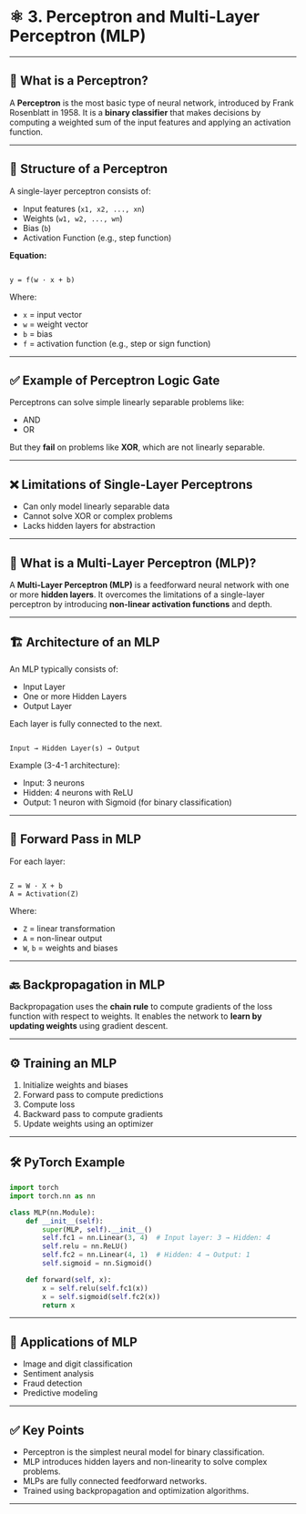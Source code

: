 # ⚛️ 3. Perceptron and Multi-Layer Perceptron (MLP)

---

## 🧠 What is a Perceptron?

A **Perceptron** is the most basic type of neural network, introduced by Frank Rosenblatt in 1958. It is a **binary classifier** that makes decisions by computing a weighted sum of the input features and applying an activation function.

---

## 🧩 Structure of a Perceptron

A single-layer perceptron consists of:
- Input features (`x1, x2, ..., xn`)
- Weights (`w1, w2, ..., wn`)
- Bias (`b`)
- Activation Function (e.g., step function)

**Equation:**
```

y = f(w · x + b)

```
Where:
- `x` = input vector
- `w` = weight vector
- `b` = bias
- `f` = activation function (e.g., step or sign function)

---

## ✅ Example of Perceptron Logic Gate

Perceptrons can solve simple linearly separable problems like:
- AND
- OR

But they **fail** on problems like **XOR**, which are not linearly separable.

---

## ❌ Limitations of Single-Layer Perceptrons

- Can only model linearly separable data
- Cannot solve XOR or complex problems
- Lacks hidden layers for abstraction

---

## 🧠 What is a Multi-Layer Perceptron (MLP)?

A **Multi-Layer Perceptron (MLP)** is a feedforward neural network with one or more **hidden layers**. It overcomes the limitations of a single-layer perceptron by introducing **non-linear activation functions** and depth.

---

## 🏗️ Architecture of an MLP

An MLP typically consists of:
- Input Layer  
- One or more Hidden Layers  
- Output Layer

Each layer is fully connected to the next.

```

Input → Hidden Layer(s) → Output

```

Example (3-4-1 architecture):
- Input: 3 neurons
- Hidden: 4 neurons with ReLU
- Output: 1 neuron with Sigmoid (for binary classification)

---

## 🔁 Forward Pass in MLP

For each layer:
```

Z = W · X + b
A = Activation(Z)

````

Where:
- `Z` = linear transformation
- `A` = non-linear output
- `W`, `b` = weights and biases

---

## 🔙 Backpropagation in MLP

Backpropagation uses the **chain rule** to compute gradients of the loss function with respect to weights. It enables the network to **learn by updating weights** using gradient descent.

---

## ⚙️ Training an MLP

1. Initialize weights and biases
2. Forward pass to compute predictions
3. Compute loss
4. Backward pass to compute gradients
5. Update weights using an optimizer

---

## 🛠 PyTorch Example

```python
import torch
import torch.nn as nn

class MLP(nn.Module):
    def __init__(self):
        super(MLP, self).__init__()
        self.fc1 = nn.Linear(3, 4)  # Input layer: 3 → Hidden: 4
        self.relu = nn.ReLU()
        self.fc2 = nn.Linear(4, 1)  # Hidden: 4 → Output: 1
        self.sigmoid = nn.Sigmoid()

    def forward(self, x):
        x = self.relu(self.fc1(x))
        x = self.sigmoid(self.fc2(x))
        return x
````

---

## 🔬 Applications of MLP

* Image and digit classification
* Sentiment analysis
* Fraud detection
* Predictive modeling

---

## ✅ Key Points

* Perceptron is the simplest neural model for binary classification.
* MLP introduces hidden layers and non-linearity to solve complex problems.
* MLPs are fully connected feedforward networks.
* Trained using backpropagation and optimization algorithms.

---

